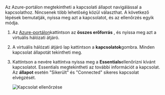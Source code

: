Az Azure-portálon megtekintheti a kapcsolati állapot navigálással a kapcsolathoz. Nincsenek több lehetőség közül választhat. A következő lépések bemutatják, nyissa meg azt a kapcsolatot, és az ellenőrzés egyik módja.

1. Az [Azure-portálon](http://portal.azure.com)kattintson az **összes erőforrás** , és nyissa meg azt a virtuális hálózati átjáró.
2. A virtuális hálózati átjáró lap kattintson a **kapcsolatok**gombra. Minden kapcsolat állapotát tekintheti meg.
3. Kattintson a nevére kattintva nyissa meg a **Essentials**ellenőrizni kívánt kapcsolatot. Essentials megtekintheti az további információt a kapcsolat. Az **állapot** esetén "Sikerült" és "Connected" sikeres kapcsolat elvégzését.

    ![Kapcsolat ellenőrzése](./media/vpn-gateway-verify-connection-portal-rm-include/connectionsucceeded.png)